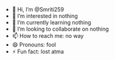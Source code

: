 - 👋 Hi, I’m @Smriti259
- 👀 I’m interested in nothing 
- 🌱 I’m currently learning nothing 
- 💞️ I’m looking to collaborate on nothing 
- 📫 How to reach me: no way
- 😄 Pronouns: fool
- ⚡ Fun fact: lost atma

<!---
Smriti259/Smriti259 is a ✨ special ✨ repository because its `README.md` (this file) appears on your GitHub profile.
You can click the Preview link to take a look at your changes.
--->
